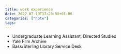 ```yaml
---
title: work experience
date: 2022-07-19T17:26:58+01:00
categories: ["note"]
tags:
---
```


- Undergraduate Learning Assistant, Directed Studies
- Yale Film Archive
- Bass/Sterling Library Service Desk
